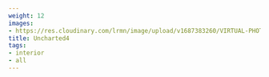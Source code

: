 ```yaml
---
weight: 12
images:
- https://res.cloudinary.com/lrmn/image/upload/v1687383260/VIRTUAL-PHOTOGRAPHY/home%20interior/interios8_f3cl43.jpg
title: Uncharted4
tags:
- interior
- all
---
```

